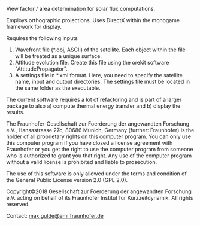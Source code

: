 View factor / area determination for solar flux computations.

Employs orthographic projections. Uses DirectX within the monogame framework for display.

Requires the following inputs
 1. Wavefront file (*.obj, ASCII) of the satellite. Each object within the file
     will be treated as a unique surface.
 2. Attitude evolution file. Create this file using the orekit software
     "AttitudePropagator".
 3. A settings file in *.xml format. Here, you need to specify the satellite
     name, input and output directories. The settings file must be located in
     the same folder as the executable.
     
 The current software requires a lot of refactoring and is part of a larger package
 to also a) compute thermal energy transfer and b) display the results.

The Fraunhofer-Gesellschaft zur Foerderung der angewandten Forschung e.V.,
Hansastrasse 27c, 80686 Munich, Germany (further: Fraunhofer) is the holder
of all proprietary rights on this computer program. You can only use this
computer program if you have closed a license agreement with Fraunhofer or
you get the right to use the computer program from someone who is authorized
to grant you that right. Any use of the computer program without a valid
license is prohibited and liable to prosecution.

The use of this software is only allowed under the terms and condition of the
General Public License version 2.0 (GPL 2.0).

Copyright©2018 Gesellschaft zur Foerderung der angewandten Forschung e.V. acting
on behalf of its Fraunhofer Institut für  Kurzzeitdynamik. All rights reserved.

Contact: max.gulde@emi.fraunhofer.de
